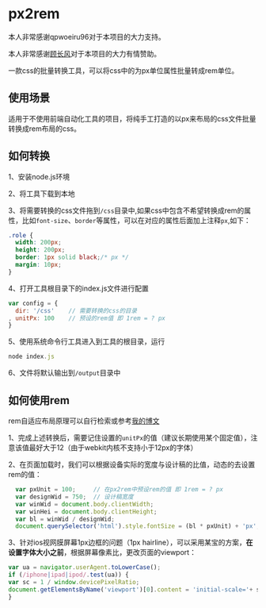 # px2rem 

本人非常感谢qpwoeiru96对于本项目的大力支持。

本人非常感谢[顾长风](http://git.oschina.net/surprise)对于本项目的大力有情赞助。

一款css的批量转换工具，可以将css中的为px单位属性批量转成rem单位。

## 使用场景

适用于不使用前端自动化工具的项目，将纯手工打造的以px来布局的css文件批量转换成rem布局的css。

## 如何转换

1、安装node.js环境

2、将工具下载到本地

3、将需要转换的css文件拖到`/css`目录中,如果css中包含不希望转换成rem的属性，比如`font-size`、`border`等属性，可以在对应的属性后面加上注释`px`,如下：

```css
.role {
  width: 200px;
  height: 200px;
  border: 1px solid black;/* px */
  margin: 10px;
}
```

4、打开工具根目录下的index.js文件进行配置

```javascript
var config = {
  dir: '/css'    // 需要转换的css的目录
, unitPx: 100    // 预设的rem值 即 1rem = ? px
}
```

5、使用系统命令行工具进入到工具的根目录，运行

```javascript
node index.js
```

6、文件将默认输出到`/output`目录中

## 如何使用rem
rem自适应布局原理可以自行检索或参考[我的博文](http://www.shihua.im/2015/12/20/20151220_rem/)

1、完成上述转换后，需要记住设置的`unitPx`的值（建议长期使用某个固定值），注意该值最好大于12（由于webkit内核不支持小于12px的字体）

2、在页面加载时，我们可以根据设备实际的宽度与设计稿的比值，动态的去设置rem的值：
```javascript
  var pxUnit = 100;     // 在px2rem中预设rem的值 即 1rem = ? px
  var designWid = 750;  // 设计稿宽度
  var winWid = document.body.clientWidth;
  var winHei = document.body.clientHeight;
  var bl = winWid / designWid;
  document.querySelector('html').style.fontSize = (bl * pxUnit) + 'px';
```

3、针对ios视网膜屏幕1px边框的问题（1px hairline），可以采用某宝的方案，**在设置字体大小之前**，根据屏幕像素比，更改页面的viewport：

```javascript
var ua = navigator.userAgent.toLowerCase();
if (/iphone|ipad|ipod/.test(ua)) {
var sc = 1 / window.devicePixelRatio;
document.getElementsByName('viewport')[0].content = 'initial-scale='+ sc +', maximum-scale='+ sc +', minimum-scale='+ sc +', user-scalable=no';
}
```
